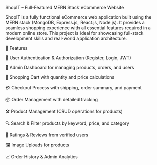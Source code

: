 ShopIT – Full-Featured MERN Stack eCommerce Website

ShopIT is a fully functional eCommerce web application built using the MERN stack (MongoDB, Express.js, React.js, Node.js). It provides a seamless shopping experience with all essential features required in a modern online store. This project is ideal for showcasing full-stack development skills and real-world application architecture.

🚀 Features

🔐 User Authentication & Authorization (Register, Login, JWT)

👤 Admin Dashboard for managing products, orders, and users

🛒 Shopping Cart with quantity and price calculations

💳 Checkout Process with shipping, order summary, and payment

📦 Order Management with detailed tracking

🛠️ Product Management (CRUD operations for products)

🔍 Search & Filter products by keyword, price, and category

🌟 Ratings & Reviews from verified users

🖼️ Image Uploads for products

📈 Order History & Admin Analytics
